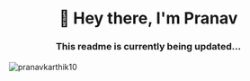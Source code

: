 <h1 align="center">👋 Hey there, I'm Pranav</h1>
<h3 align="center">This readme is currently being updated...</h3>

<p>&nbsp;<img align="center" src="https://github-readme-stats.vercel.app/api?username=pranavkarthik10&show_icons=true&locale=en" alt="pranavkarthik10" /></p>

